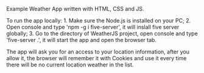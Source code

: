 Example Weather App written with HTML, CSS and JS.

To run the app locally:
    1. Make sure the Node.js is installed on your PC;
    2. Open console and type 'npm -g i five-server', it will inslall five server globally;
    3. Go to the directory of WeatherJS project, open console and type 'five-server .', it will start the app and open the browser tab.

The app will ask you for an access to your location information, after you allow it, the browser will remember it with Cookies and use it every time there will be no current location weather in the list.